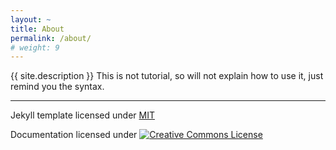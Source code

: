 ```yaml
---
layout: ~
title: About
permalink: /about/
# weight: 9
---
```

{{ site.description }}
This is not tutorial, so will not explain how to use it, just remind you the syntax.
<hr>
<p class="text-center">
    Jekyll template licensed under
    <a href="https://github.com/twbs/bootstrap/blob/master/LICENSE">MIT</a>
</p>
<p class="text-center">
    Documentation licensed under 
    <a rel="license" href="http://creativecommons.org/licenses/by-nc-sa/3.0/">
        <img alt="Creative Commons License" style="border-width:0" src="https://i.creativecommons.org/l/by-nc-sa/3.0/88x31.png" />
    </a>
</p>
